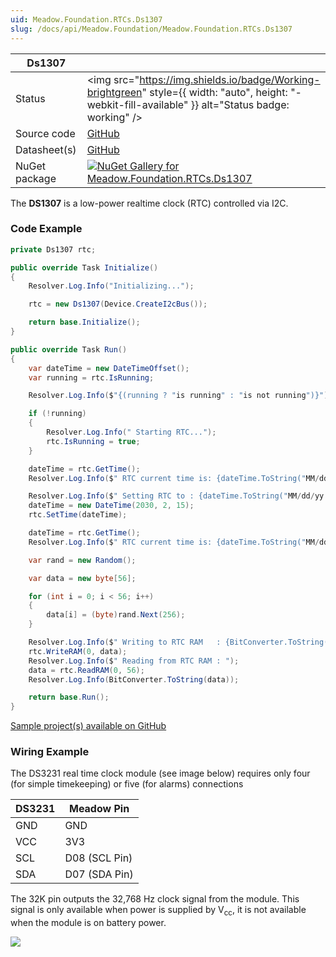 ```yaml
---
uid: Meadow.Foundation.RTCs.Ds1307
slug: /docs/api/Meadow.Foundation/Meadow.Foundation.RTCs.Ds1307
---
```


| Ds1307 | |
|--------|--------|
| Status | <img src="https://img.shields.io/badge/Working-brightgreen" style={{ width: "auto", height: "-webkit-fill-available" }} alt="Status badge: working" /> |
| Source code | [GitHub](https://github.com/WildernessLabs/Meadow.Foundation/tree/main/Source/Meadow.Foundation.Peripherals/RTCs.Ds1307) |
| Datasheet(s) | [GitHub](https://github.com/WildernessLabs/Meadow.Foundation/tree/main/Source/Meadow.Foundation.Peripherals/RTCs.Ds1307/Datasheet) |
| NuGet package | <a href="https://www.nuget.org/packages/Meadow.Foundation.RTCs.Ds1307/" target="_blank"><img src="https://img.shields.io/nuget/v/Meadow.Foundation.RTCs.Ds1307.svg?label=Meadow.Foundation.RTCs.Ds1307" alt="NuGet Gallery for Meadow.Foundation.RTCs.Ds1307" /></a> |

The **DS1307** is a low-power realtime clock (RTC) controlled via I2C.

### Code Example

```csharp
private Ds1307 rtc;

public override Task Initialize()
{
    Resolver.Log.Info("Initializing...");

    rtc = new Ds1307(Device.CreateI2cBus());

    return base.Initialize();
}

public override Task Run()
{
    var dateTime = new DateTimeOffset();
    var running = rtc.IsRunning;

    Resolver.Log.Info($"{(running ? "is running" : "is not running")}");

    if (!running)
    {
        Resolver.Log.Info(" Starting RTC...");
        rtc.IsRunning = true;
    }

    dateTime = rtc.GetTime();
    Resolver.Log.Info($" RTC current time is: {dateTime.ToString("MM/dd/yy HH:mm:ss")}");

    Resolver.Log.Info($" Setting RTC to : {dateTime.ToString("MM/dd/yy HH:mm:ss")}");
    dateTime = new DateTime(2030, 2, 15);
    rtc.SetTime(dateTime);

    dateTime = rtc.GetTime();
    Resolver.Log.Info($" RTC current time is: {dateTime.ToString("MM/dd/yy HH:mm:ss")}");

    var rand = new Random();

    var data = new byte[56];

    for (int i = 0; i < 56; i++)
    {
        data[i] = (byte)rand.Next(256);
    }

    Resolver.Log.Info($" Writing to RTC RAM   : {BitConverter.ToString(data)}");
    rtc.WriteRAM(0, data);
    Resolver.Log.Info($" Reading from RTC RAM : ");
    data = rtc.ReadRAM(0, 56);
    Resolver.Log.Info(BitConverter.ToString(data));

    return base.Run();
}

```

[Sample project(s) available on GitHub](https://github.com/WildernessLabs/Meadow.Foundation/tree/main/Source/Meadow.Foundation.Peripherals/RTCs.Ds1307/Samples/Ds1307_Sample)

### Wiring Example

The DS3231 real time clock module (see image below) requires only four (for simple timekeeping) or five (for alarms) connections

| DS3231 | Meadow Pin    |
|---------|---------------|
| GND     | GND           |
| VCC     | 3V3           |
| SCL     | D08 (SCL Pin) |
| SDA     | D07 (SDA Pin) |

The 32K pin outputs the 32,768 Hz clock signal from the module.  This signal is only available when power is supplied by V<sub>cc</sub>, it is not available when the module is on battery power.

<img src="/API_Assets/Meadow.Foundation.RTCs.DS1307/DS1307_Fritzing.png" />





